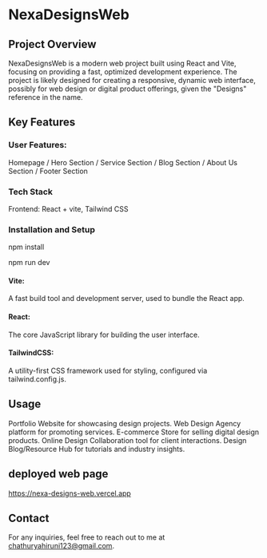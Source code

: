 # NexaDesignsWeb

## Project Overview
NexaDesignsWeb is a modern web project built using React and Vite, focusing on providing a fast, optimized development experience. The project is likely designed for creating a responsive, dynamic web interface, possibly for web design or digital product offerings, given the "Designs" reference in the name.


## Key Features
  
### User Features:

Homepage /
Hero Section /
Service Section /
Blog Section /
About Us Section /
Footer Section

### Tech Stack

Frontend: React + vite, Tailwind CSS

### Installation and Setup

npm install

npm run dev

#### Vite:

A fast build tool and development server, used to bundle the React app.

#### React:

The core JavaScript library for building the user interface.

#### TailwindCSS:

A utility-first CSS framework used for styling, configured via tailwind.config.js.

## Usage

Portfolio Website for showcasing design projects.
Web Design Agency platform for promoting services.
E-commerce Store for selling digital design products.
Online Design Collaboration tool for client interactions.
Design Blog/Resource Hub for tutorials and industry insights.

## deployed web page
https://nexa-designs-web.vercel.app

## Contact
For any inquiries, feel free to reach out to me at  chathuryahiruni123@gmail.com.
